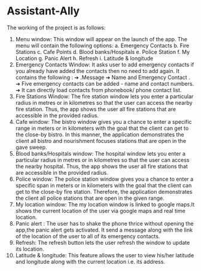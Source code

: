 # Assistant-Ally
The working of the project is as follows: 
1. Menu window: This window will appear on the launch of the app. The menu will contain the following options: 
a. Emergency Contacts 
b. Fire Stations 
c. Cafe Points 
d. Blood banks/Hospitals 
e. Police Station 
f. My Location 
g. Panic Alert 
h. Refresh 
i. Latitude & longitude 
2. Emergency Contacts Window: It asks user to add emergency contacts if you already have added the contacts then no need to add again. It contains the following : 
➔ .Message ➔ Name and Emergency Contact . ➔ Five emergency contacts can be added - name and contact numbers. ➔ It can directly load contacts from phonebook/ phone contact list. 
3. Fire Stations Window: The fire station window lets you enter a particular radius in metres or in kilometres so that the user can access the nearby fire station. Thus, the app shows the user all fire stations that are accessible in the provided radius. 
4. Cafe window: The bistro window gives you a chance to enter a specific range in meters or in kilometers with the goal that the client can get to the close-by bistro. In this manner, the application demonstrates the client all bistro and nourishment focuses stations that are open in the gave sweep. 
5. Blood banks/Hospitals window: The hospital window lets you enter a particular radius in metres or in kilometres so that the user can access the nearby hospital. Thus, the app shows the user all fire stations that are accessible in the provided radius. 
6. Police window: The police station window gives you a chance to enter a specific span in meters or in kilometers with the goal that the client can get to the close-by fire station. Therefore, the application demonstrates the client all police stations that are open in the given range. 
7. My location window: The my location window is linked to google maps.It shows the current location of the user via google maps and real time location. 
8. Panic alert : The user has to shake the phone thrice without opening the app,the panic alert gets activated. It send a message along with the link of the location of the user to all of its emergency contacts. 
9. Refresh: The refresh button lets the user refresh the window to update its location. 
10. Latitude & longitude: This feature allows the user to view his/her latitude and longitude along with the current location i.e. its address. 
